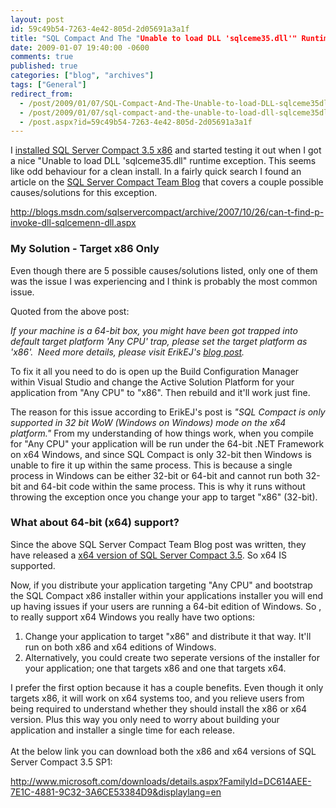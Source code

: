 ```yaml
---
layout: post
id: 59c49b54-7263-4e42-805d-2d05691a3a1f
title: "SQL Compact And The "Unable to load DLL 'sqlceme35.dll'" Runtime Exception"
date: 2009-01-07 19:40:00 -0600
comments: true
published: true
categories: ["blog", "archives"]
tags: ["General"]
redirect_from: 
  - /post/2009/01/07/SQL-Compact-And-The-Unable-to-load-DLL-sqlceme35dll-Runtime-Exception
  - /post/2009/01/07/sql-compact-and-the-unable-to-load-dll-sqlceme35dll-runtime-exception
  - /post.aspx?id=59c49b54-7263-4e42-805d-2d05691a3a1f
---
```

<!-- more -->
<p>I <a href="http://www.microsoft.com/downloads/details.aspx?FamilyId=DC614AEE-7E1C-4881-9C32-3A6CE53384D9&amp;displaylang=en">installed SQL Server Compact 3.5 x86</a> and started testing it out when I got a nice "Unable to load DLL 'sqlceme35.dll" runtime exception. This seems like odd behaviour for a clean install. In a fairly quick search I found an article on the <a href="http://blogs.msdn.com/sqlservercompact">SQL Server Compact Team Blog</a> that covers a couple possible causes/solutions for this exception.</p>
<p><a href="http://blogs.msdn.com/sqlservercompact/archive/2007/10/26/can-t-find-p-invoke-dll-sqlcemenn-dll.aspx">http://blogs.msdn.com/sqlservercompact/archive/2007/10/26/can-t-find-p-invoke-dll-sqlcemenn-dll.aspx</a></p>
<h3>My Solution - Target x86 Only<br /></h3>
<p>Even though there are 5 possible causes/solutions listed, only one of them was the issue I was experiencing and I think is probably the most common issue.</p>
<p>Quoted from the above post:</p>
<p><em>If your machine is a 64-bit box, you might have been got trapped into default target platform 'Any CPU' trap, please set the target platform as 'x86'.&nbsp; Need more details, please visit ErikEJ's <a href="http://erikej.blogspot.com/2008/01/x64-and-sql-compact.html" target="_blank">blog post</a>. </em></p>
<p>To fix it all you need to do is open up the Build Configuration Manager within Visual Studio and change the Active Solution Platform for your application from "Any CPU" to "x86". Then rebuild and it'll work just fine.</p>
<p>The reason for this issue according to ErikEJ's post is <em>"SQL Compact is only supported in 32 bit WoW (Windows on Windows) mode on the x64 platform."</em> From my understanding of how things work, when you compile for "Any CPU" your application will be run under the 64-bit .NET Framework on x64 Windows, and since SQL Compact is only 32-bit then Windows is unable to fire it up within the same process. This is because a single process in Windows can be either 32-bit or 64-bit and cannot run both 32-bit and 64-bit code within the same process. This is why it runs without throwing the exception once you change your app to target "x86" (32-bit).</p>
<h3>What about 64-bit (x64) support?</h3>
<p>Since the above SQL Server Compact Team Blog post was written, they have released a <a href="http://www.microsoft.com/downloads/details.aspx?FamilyId=DC614AEE-7E1C-4881-9C32-3A6CE53384D9&amp;displaylang=en">x64 version of SQL Server Compact 3.5</a>. So x64 IS supported.</p>
<p>Now, if you distribute your application targeting "Any CPU" and bootstrap the SQL Compact x86 installer within your applications installer you will end up having issues if your users are running a 64-bit edition of Windows. So , to really support x64 Windows you really have two options:</p>
<ol>
<li>Change your application to target "x86" and distribute it that way. It'll run on both x86 and x64 editions of Windows.</li>
<li>Alternatively, you could create two seperate versions of the installer for your application; one that targets x86 and one that targets x64.</li>
</ol>
<p>I prefer the first option because it has a couple benefits. Even though it only targets x86, it will work on x64 systems too, and you relieve users from being required to understand whether they should install the x86 or x64 version. Plus this way you only need to worry about building your application and installer a single time for each release.<br /><br />At the below link you can download both the x86 and x64 versions of SQL Server Compact 3.5 SP1:</p>
<p><a href="http://www.microsoft.com/downloads/details.aspx?FamilyId=DC614AEE-7E1C-4881-9C32-3A6CE53384D9&amp;displaylang=en">http://www.microsoft.com/downloads/details.aspx?FamilyId=DC614AEE-7E1C-4881-9C32-3A6CE53384D9&amp;displaylang=en</a></p>
